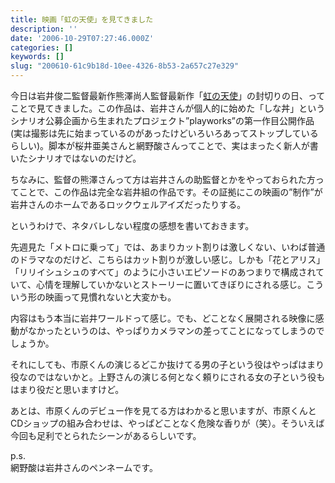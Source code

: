 ```yaml
---
title: 映画「虹の天使」を見てきました
description: ''
date: '2006-10-29T07:27:46.000Z'
categories: []
keywords: []
slug: "200610-61c9b18d-10ee-4326-8b53-2a657c27e329"
---
```

今日は岩井俊二監督最新作熊澤尚人監督最新作「[虹の天使](http://rainbowsong.jp/)」の封切りの日、ってことで見てきました。この作品は、岩井さんが個人的に始めた「しな丼」というシナリオ公募企画から生まれたプロジェクト”playworks”の第一作目公開作品(実は撮影は先に始まっているのがあったけどいろいろあってストップしているらしい)。脚本が桜井亜美さんと網野酸さんってことで、実はまったく新人が書いたシナリオではないのだけど。

ちなみに、監督の熊澤さんって方は岩井さんの助監督とかをやっておられた方ってことで、この作品は完全な岩井組の作品です。その証拠にこの映画の”制作”が岩井さんのホームであるロックウェルアイズだったりする。

というわけで、ネタバレしない程度の感想を書いておきます。

先週見た「メトロに乗って」では、あまりカット割りは激しくない、いわば普通のドラマなのだけど、こちらはカット割りが激しい感じ。しかも「花とアリス」「リリイシュシュのすべて」のように小さいエピソードのあつまりで構成されていて、心情を理解していかないとストーリーに置いてきぼりにされる感じ。こういう形の映画って見慣れないと大変かも。

内容はもう本当に岩井ワールドって感じ。でも、どことなく展開される映像に感動がなかったというのは、やっぱりカメラマンの差ってことになってしまうのでしょうか。

それにしても、市原くんの演じるどこか抜けてる男の子という役はやっぱはまり役なのではないかと。上野さんの演じる何となく頼りにされる女の子という役もはまり役だと思いますけど。

あとは、市原くんのデビュー作を見てる方はわかると思いますが、市原くんとCDショップの組み合わせは、やっぱどことなく危険な香りが（笑）。そういえば今回も足利でとられたシーンがあるらしいです。

p.s.  
網野酸は岩井さんのペンネームです。